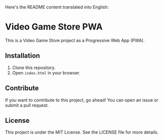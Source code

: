Here's the README content translated into English:

# Video Game Store PWA

This is a Video Game Store project as a Progressive Web App (PWA).

## Installation

1. Clone this repository.
2. Open `index.html` in your browser.

## Contribute

If you want to contribute to this project, go ahead! You can open an issue or submit a pull request.

## License

This project is under the MIT License. See the LICENSE file for more details.